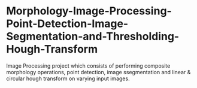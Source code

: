 # Morphology-Image-Processing-Point-Detection-Image-Segmentation-and-Thresholding-Hough-Transform
Image Processing project which consists of performing composite morphology operations, point detection, image ssegmentation and linear &amp; circular hough transform on varying input images.
